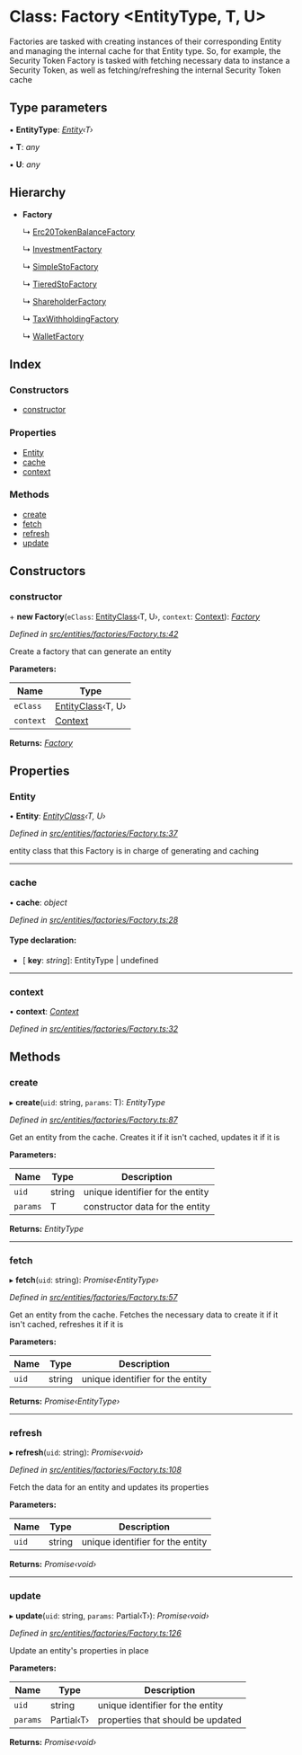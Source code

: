 # Class: Factory <**EntityType, T, U**>

Factories are tasked with creating instances of their corresponding Entity and managing the internal cache for that Entity type.
So, for example, the Security Token Factory is tasked with fetching necessary data to instance a Security Token,
as well as fetching/refreshing the internal Security Token cache

## Type parameters

▪ **EntityType**: _[Entity](_entities_entity_.entity.md)‹T›_

▪ **T**: _any_

▪ **U**: _any_

## Hierarchy

- **Factory**

  ↳ [Erc20TokenBalanceFactory](_entities_factories_erc20tokenbalancefactory_.erc20tokenbalancefactory.md)

  ↳ [InvestmentFactory](_entities_factories_investmentfactory_.investmentfactory.md)

  ↳ [SimpleStoFactory](_entities_factories_simplestofactory_.simplestofactory.md)

  ↳ [TieredStoFactory](_entities_factories_tieredstofactory_.tieredstofactory.md)

  ↳ [ShareholderFactory](_entities_factories_shareholderfactory_.shareholderfactory.md)

  ↳ [TaxWithholdingFactory](_entities_factories_taxwithholdingfactory_.taxwithholdingfactory.md)

  ↳ [WalletFactory](_entities_factories_walletfactory_.walletfactory.md)

## Index

### Constructors

- [constructor](_entities_factories_factory_.factory.md#constructor)

### Properties

- [Entity](_entities_factories_factory_.factory.md#entity)
- [cache](_entities_factories_factory_.factory.md#cache)
- [context](_entities_factories_factory_.factory.md#context)

### Methods

- [create](_entities_factories_factory_.factory.md#create)
- [fetch](_entities_factories_factory_.factory.md#fetch)
- [refresh](_entities_factories_factory_.factory.md#refresh)
- [update](_entities_factories_factory_.factory.md#update)

## Constructors

### constructor

\+ **new Factory**(`eClass`: [EntityClass](../interfaces/_entities_factories_factory_.entityclass.md)‹T, U›, `context`: [Context](_context_.context.md)): _[Factory](_entities_factories_factory_.factory.md)_

_Defined in [src/entities/factories/Factory.ts:42](https://github.com/PolymathNetwork/polymath-sdk/blob/660aba8/src/entities/factories/Factory.ts#L42)_

Create a factory that can generate an entity

**Parameters:**

| Name      | Type                                                                           |
| --------- | ------------------------------------------------------------------------------ |
| `eClass`  | [EntityClass](../interfaces/_entities_factories_factory_.entityclass.md)‹T, U› |
| `context` | [Context](_context_.context.md)                                                |

**Returns:** _[Factory](_entities_factories_factory_.factory.md)_

## Properties

### Entity

• **Entity**: _[EntityClass](../interfaces/_entities_factories_factory_.entityclass.md)‹T, U›_

_Defined in [src/entities/factories/Factory.ts:37](https://github.com/PolymathNetwork/polymath-sdk/blob/660aba8/src/entities/factories/Factory.ts#L37)_

entity class that this Factory is in charge of generating and caching

---

### cache

• **cache**: _object_

_Defined in [src/entities/factories/Factory.ts:28](https://github.com/PolymathNetwork/polymath-sdk/blob/660aba8/src/entities/factories/Factory.ts#L28)_

#### Type declaration:

- \[ **key**: _string_\]: EntityType | undefined

---

### context

• **context**: _[Context](_context_.context.md)_

_Defined in [src/entities/factories/Factory.ts:32](https://github.com/PolymathNetwork/polymath-sdk/blob/660aba8/src/entities/factories/Factory.ts#L32)_

## Methods

### create

▸ **create**(`uid`: string, `params`: T): _EntityType_

_Defined in [src/entities/factories/Factory.ts:87](https://github.com/PolymathNetwork/polymath-sdk/blob/660aba8/src/entities/factories/Factory.ts#L87)_

Get an entity from the cache. Creates it if it isn't cached, updates it if it is

**Parameters:**

| Name     | Type   | Description                      |
| -------- | ------ | -------------------------------- |
| `uid`    | string | unique identifier for the entity |
| `params` | T      | constructor data for the entity  |

**Returns:** _EntityType_

---

### fetch

▸ **fetch**(`uid`: string): _Promise‹EntityType›_

_Defined in [src/entities/factories/Factory.ts:57](https://github.com/PolymathNetwork/polymath-sdk/blob/660aba8/src/entities/factories/Factory.ts#L57)_

Get an entity from the cache. Fetches the necessary data to create it if it isn't cached, refreshes it if it is

**Parameters:**

| Name  | Type   | Description                      |
| ----- | ------ | -------------------------------- |
| `uid` | string | unique identifier for the entity |

**Returns:** _Promise‹EntityType›_

---

### refresh

▸ **refresh**(`uid`: string): _Promise‹void›_

_Defined in [src/entities/factories/Factory.ts:108](https://github.com/PolymathNetwork/polymath-sdk/blob/660aba8/src/entities/factories/Factory.ts#L108)_

Fetch the data for an entity and updates its properties

**Parameters:**

| Name  | Type   | Description                      |
| ----- | ------ | -------------------------------- |
| `uid` | string | unique identifier for the entity |

**Returns:** _Promise‹void›_

---

### update

▸ **update**(`uid`: string, `params`: Partial‹T›): _Promise‹void›_

_Defined in [src/entities/factories/Factory.ts:126](https://github.com/PolymathNetwork/polymath-sdk/blob/660aba8/src/entities/factories/Factory.ts#L126)_

Update an entity's properties in place

**Parameters:**

| Name     | Type       | Description                       |
| -------- | ---------- | --------------------------------- |
| `uid`    | string     | unique identifier for the entity  |
| `params` | Partial‹T› | properties that should be updated |

**Returns:** _Promise‹void›_
